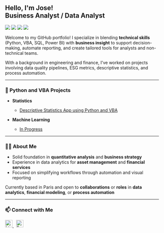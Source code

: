 <h2>Hello, I'm Jose!<br>Business Analyst / Data Analyst</h2>

<p align="left">
  <img src="https://img.shields.io/badge/Python-3776AB?logo=python&logoColor=white" />
  <img src="https://img.shields.io/badge/VBA-217346?logo=microsoft-excel&logoColor=white" />
  <img src="https://img.shields.io/badge/SQL-005C84?logo=postgresql&logoColor=white" />
  <img src="https://img.shields.io/badge/Power%20BI-F2C811?logo=powerbi&logoColor=black" />
</p>

Welcome to my GitHub portfolio! I specialize in blending **technical skills** (Python, VBA, SQL, Power BI) with **business insight** to support decision-making, automate reporting, and create tailored tools for analysts and non-technical teams.

With a background in engineering and finance, I've worked on projects involving data quality pipelines, ESG metrics, descriptive statistics, and process automation.

---

### 🧰 Python and VBA Projects

- **Statistics**
  - [Descriptive Statistics App using Python and VBA](https://github.com/jcnarvaez14/ProjectStats)

- **Machine Learning**
  - [In Progress](https://github.com/jcnarvaez14/ProjectStats)

---

### 👨‍💼 About Me

- Solid foundation in **quantitative analysis** and **business strategy**
- Experience in data analytics for **asset management** and **financial services**
- Focused on simplifying workflows through automation and visual reporting

Currently based in Paris and open to **collaborations** or **roles** in **data analytics**, **financial modeling**, or **process automation**

---

### 📫 Connect with Me

<a href="https://www.linkedin.com/in/jcnarvaez2/" target="_blank">
  <img alt="LinkedIn" width="24px" src="https://cdn.jsdelivr.net/npm/simple-icons@v5/icons/linkedin.svg" />
</a>
&nbsp;
<a href="mailto:jcnarvaezpro@gmail.com">
  <img alt="Email" width="24px" src="https://cdn.jsdelivr.net/npm/simple-icons@v5/icons/gmail.svg" />
</a>

<!--
**jcnarvaez14/jcnarvaez14** is a ✨ _special_ ✨ repository because its `README.md` (this file) appears on your GitHub profile.

Here are some ideas to get you started:

- 🔭 I’m currently working on ...
- 🌱 I’m currently learning ...
- 👯 I’m looking to collaborate on ...
- 🤔 I’m looking for help with ...
- 💬 Ask me about ...
- 📫 How to reach me: ...
- 😄 Pronouns: ...
- ⚡ Fun fact: ...
-->
